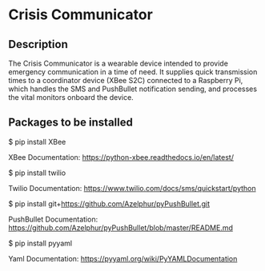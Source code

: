 # Crisis Communicator

## Description
The Crisis Communicator is a wearable device intended to provide emergency communication in a time of need.
It supplies quick transmission times to a coordinator device (XBee S2C) connected to a Raspberry Pi, which handles the SMS and PushBullet notification sending, and processes the vital monitors onboard the device.
 

## Packages to be installed
$ pip install XBee

XBee Documentation:
https://python-xbee.readthedocs.io/en/latest/


$ pip install twilio

Twilio Documentation:
https://www.twilio.com/docs/sms/quickstart/python


$ pip install git+https://github.com/Azelphur/pyPushBullet.git

PushBullet Documentation:
https://github.com/Azelphur/pyPushBullet/blob/master/README.md

$ pip install pyyaml

Yaml Documentation:
https://pyyaml.org/wiki/PyYAMLDocumentation

